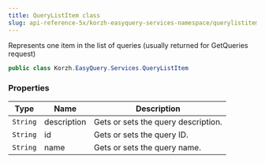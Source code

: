 ```yaml
---
title: QueryListItem class
slug: api-reference-5x/korzh-easyquery-services-namespace/querylistitem-class
---
```



Represents one item in the list of queries (usually returned for GetQueries request)
```csharp
public class Korzh.EasyQuery.Services.QueryListItem

```

### Properties

| Type | Name | Description | 
| --- | --- | --- | 
| `String` | description | Gets or sets the query description. | 
| `String` | id | Gets or sets the query ID. | 
| `String` | name | Gets or sets the query name. |